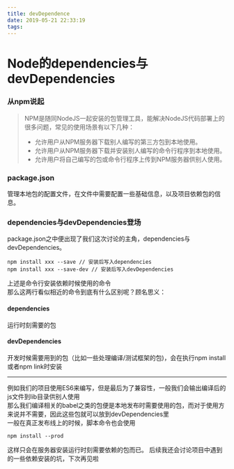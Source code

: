 ```yaml
---
title: devDependence
date: 2019-05-21 22:33:19
tags:
---
```


# Node的dependencies与devDependencies

### 从npm说起
>NPM是随同NodeJS一起安装的包管理工具，能解决NodeJS代码部署上的很多问题，常见的使用场景有以下几种：
>- 允许用户从NPM服务器下载别人编写的第三方包到本地使用。
>- 允许用户从NPM服务器下载并安装别人编写的命令行程序到本地使用。
>- 允许用户将自己编写的包或命令行程序上传到NPM服务器供别人使用。

### package.json
管理本地包的配置文件，在文件中需要配置一些基础信息，以及项目依赖包的信息。

### dependencies与devDependencies登场
package.json之中便出现了我们这次讨论的主角，dependencies与devDependencies。
```
npm install xxx --save // 安装后写入dependencies
npm install xxx --save-dev // 安装后写入devDependencies
```
上述是命令行安装依赖时候使用的命令  
那么这两行看似相近的命令到底有什么区别呢？顾名思义：
#### dependencies
运行时刻需要的包
#### devDependencies
开发时候需要用到的包（比如一些处理编译/测试框架的包)，会在执行npm install或者npm link时安装  
***
例如我们的项目使用ES6来编写，但是最后为了兼容性，一般我们会输出编译后的js文件到lib目录供别人使用  
那么我们编译相关的babel之类的包便是本地发布时需要使用的包，而对于使用方来说并不需要，因此这些包就可以放到devDependencies里  
一般在真正发布线上的时候，脚本命令也会使用
```
npm install --prod
```
这样只会在服务器安装运行时刻需要依赖的包而已。
后续我还会讨论项目中遇到的一些依赖安装的坑，下次再见啦